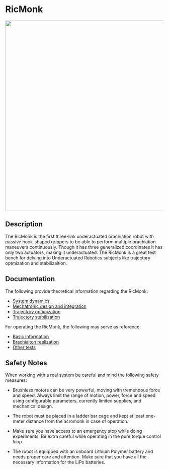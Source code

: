 # RicMonk
</div>


<div align="center">
<img width="605" src="/hardware/imagesAndGifs/6ForBrachGif.gif" />
</div>

## Description
The RicMonk is the first three-link underactuated brachiation robot with passive hook-shaped grippers to be able to perform multiple brachiation maneuvers continuously. Though it has three generalized coordinates it has only two actuators, making it underactuated. The RicMonk is a great test bench for delving into Underactuated Robotics subjects like trajectory optmization and stabilizaition.

## Documentation
The following provide theoretical information regarding the RicMonk:
- [System dynamics](/hardware/dynamic.md)
- [Mechatronic design and integration](/hardware/mechDesAndInt.md)
- [Trajectory optimization](/software/ricMonkTrajOptStab/software/python/simulation/behavior_generation/trajectory_optimization/trajOpt.md)
- [Trajectory stabilization](/software/ricMonkTrajOptStab/software/python/simulation/behavior_control/control.md)

For operating the RicMonk, the following may serve as reference:
- [Basic information](/docs/README.md)
- [Brachiaiton realization](/software/tests/multipleBrachiationRealize.md)
- [Other tests](/software/tests/README.md)


## Safety Notes #

When working with a real system be careful and mind the following safety measures:

* Brushless motors can be very powerful, moving with tremendous force and speed. Always limit the range of motion, power, force and speed using configurable parameters, currently limited supplies, and mechanical design.

* The robot must be placed in a ladder bar cage and kept at least one-meter distance from the acromonk in case of operation.

* Make sure you have access to an emergency stop while doing experiments. Be extra careful while operating in the pure torque control loop.

* The robot is equipped with an onboard Lithium Polymer battery and needs proper care and attention. Make sure that you have all the necessary information for the LiPo batteries.

